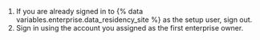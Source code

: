 1. If you are already signed in to {% data variables.enterprise.data_residency_site %} as the setup user, sign out.
1. Sign in using the account you assigned as the first enterprise owner.
